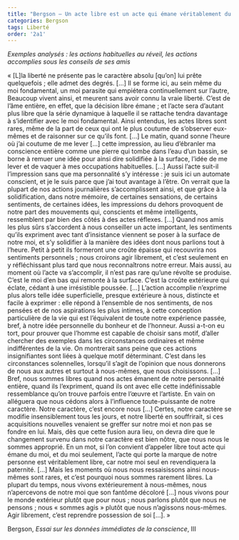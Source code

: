 ```yaml
---
title: "Bergson – Un acte libre est un acte qui émane véritablement du moi"
categories: Bergson
tags: Liberté
order: '2a1'
---
```


_Exemples analysés : les actions habituelles au réveil, les actions accomplies sous les conseils de ses amis_

« [L]la liberté ne présente pas le caractère absolu [qu’on] lui prête quelquefois ; elle admet des degrés. […] Il se forme ici, au sein même du moi fondamental, un moi parasite qui empiétera continuellement sur l’autre, Beaucoup vivent ainsi, et meurent sans avoir connu la vraie liberté.  C’est de l’âme entière, en effet, que la décision libre émane ; et l’acte sera d’autant plus libre que la série dynamique à laquelle il se rattache tendra davantage à s’identifier avec le moi fondamental. Ainsi entendus, les actes libres sont rares, même de la part de ceux qui ont le plus coutume de s’observer eux-mêmes et de raisonner sur ce qu’ils font. […] Le matin, quand sonne l’heure où j’ai coutume de me lever […] cette impression, au lieu d’ébranler ma conscience entière comme une pierre qui tombe dans l’eau d’un bassin, se borne à remuer une idée pour ainsi dire solidifiée à la surface, l’idée de me lever et de vaquer à mes occupations habituelles. […] Aussi l’acte suit-il l’impression sans que ma personnalité s’y intéresse : je suis ici un automate conscient, et je le suis parce que j’ai tout avantage à l’être. On verrait que la plupart de nos actions journalières s’accomplissent ainsi, et que grâce à la solidification, dans notre mémoire, de certaines sensations, de certains sentiments, de certaines idées, les impressions du dehors provoquent de notre part des mouvements qui, conscients et même intelligents, ressemblent par bien des côtés à des actes réflexes. […] Quand nos amis les plus sûrs s’accordent à nous conseiller un acte important, les sentiments qu’ils expriment avec tant d’insistance viennent se poser à la surface de notre moi, et s’y solidifier à la manière des idées dont nous parlions tout à l’heure. Petit à petit ils formeront une croûte épaisse qui recouvrira nos sentiments personnels ; nous croirons agir librement, et c’est seulement en y réfléchissant plus tard que nous reconnaîtrons notre erreur. Mais aussi, au moment où l’acte va s’accomplir, il n’est pas rare qu’une révolte se produise. C’est le moi d’en bas qui remonte à la surface. C’est la croûte extérieure qui éclate, cédant à une irrésistible poussée. […] L’action accomplie n’exprime plus alors telle idée superficielle, presque extérieure à nous, distincte et facile à exprimer : elle répond à l’ensemble de nos sentiments, de nos pensées et de nos aspirations les plus intimes, à cette conception particulière de la vie qui est l’équivalent de toute notre expérience passée, bref, à notre idée personnelle du bonheur et de l’honneur. Aussi a-t-on eu tort, pour prouver que l’homme est capable de choisir sans motif, d’aller chercher des exemples dans les circonstances ordinaires et même indifférentes de la vie. On montrerait sans peine que ces actions insignifiantes sont liées à quelque motif déterminant. C’est dans les circonstances solennelles, lorsqu’il s’agit de l’opinion que nous donnerons de nous aux autres et surtout à nous-mêmes, que  nous choisissons. […] Bref, nous sommes libres quand nos actes émanent de notre personnalité entière, quand ils l’expriment, quand ils ont avec elle cette indéfinissable ressemblance qu’on trouve parfois entre l’œuvre et l’artiste. En vain on alléguera que nous cédons alors à l’influence toute-puissante de notre caractère. Notre caractère, c’est encore nous […] Certes, notre caractère se modifie insensiblement tous les jours, et notre liberté en souffrirait, si ces acquisitions nouvelles venaient se greffer sur notre moi et non pas se fondre en lui. Mais, dès que cette fusion aura lieu, on devra dire que le changement survenu dans notre caractère est bien nôtre, que nous nous le sommes approprié. En un mot, si l’on convient d’appeler libre tout acte qui émane du moi, et du moi seulement, l’acte qui porte la marque de notre personne est véritablement libre, car notre moi seul en revendiquera la paternité. […] Mais les moments où nous nous ressaisissons ainsi nous-mêmes sont rares, et c’est pourquoi nous sommes rarement libres. La plupart du temps, nous vivons extérieurement à nous-mêmes, nous n’apercevons de notre moi que son fantôme décoloré […] nous vivons pour le monde extérieur plutôt que pour nous ; nous parlons plutôt que nous ne pensons ; nous « sommes agis » plutôt que nous n’agissons nous-mêmes. Agir librement, c’est reprendre possession de soi […]. »

Bergson, _Essai sur les données immédiates de la conscience_, III
